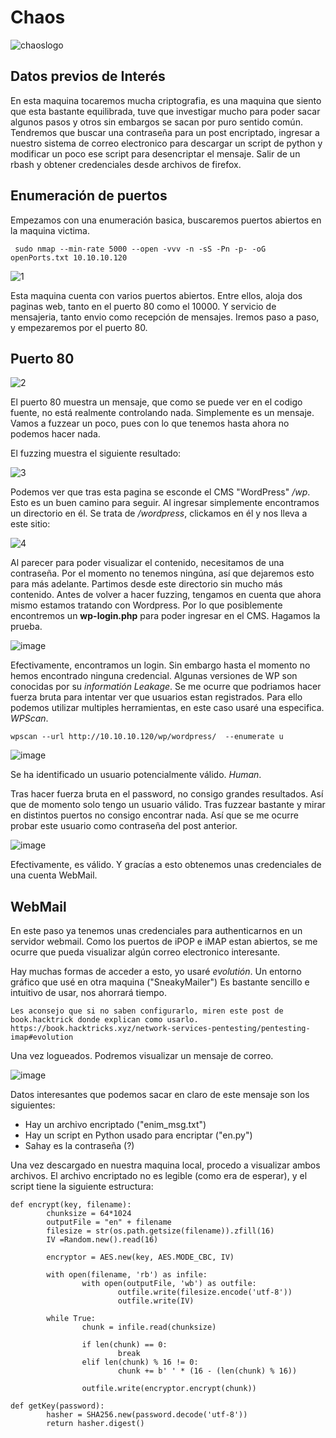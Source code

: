 # Chaos
![chaoslogo](https://user-images.githubusercontent.com/87484792/183426922-b468a003-2088-4c41-981c-a5cbd503efc1.png)

## Datos previos de Interés

En esta maquina tocaremos mucha criptografia, es una maquina que siento que esta bastante equilibrada, tuve que investigar mucho para poder sacar algunos pasos y otros sin embargos se sacan por puro sentido común. Tendremos que buscar una contraseña para un post encriptado, ingresar a nuestro sistema de correo electronico para descargar un script de python y modificar un poco ese script para desencriptar el mensaje. Salir de un rbash y obtener credenciales desde archivos de firefox.

## Enumeración de puertos

Empezamos con una enumeración basica, buscaremos puertos abiertos en la maquina victima.

` sudo nmap --min-rate 5000 --open -vvv -n -sS -Pn -p- -oG openPorts.txt 10.10.10.120`


![1](https://user-images.githubusercontent.com/87484792/183431834-2b0b9f37-042e-4b9a-8312-9c851474d6a1.png)

Esta maquina cuenta con varios puertos abiertos. Entre ellos, aloja dos paginas web, tanto en el puerto 80 como el 10000. Y servicio de mensajeria, tanto envio como recepción de mensajes. Iremos paso a paso, y empezaremos por el puerto 80.

## Puerto 80

![2](https://user-images.githubusercontent.com/87484792/183432856-94bdc105-a091-48ff-95d6-fa006bb9ef46.png)

El puerto 80 muestra un mensaje, que como se puede ver en el codigo fuente, no está realmente controlando nada. Simplemente es un mensaje.
Vamos a fuzzear un poco, pues con lo que tenemos hasta ahora no podemos hacer nada.

El fuzzing muestra el siguiente resultado:

![3](https://user-images.githubusercontent.com/87484792/183434838-257d807d-65e6-470a-99be-251cb7c9e23b.png)

Podemos ver que tras esta pagina se esconde el CMS "WordPress" */wp*. Esto es un buen camino para seguir.
Al ingresar simplemente encontramos un directorio en él. Se trata de */wordpress*, clickamos en él y nos lleva a este sitio:

![4](https://user-images.githubusercontent.com/87484792/183436287-e25ba10f-0e7e-4dc6-8856-5153a0a1b2ce.png)

Al parecer para poder visualizar el contenido, necesitamos de una contraseña. Por el momento no tenemos ningúna, así que dejaremos esto para más adelante.
Partimos desde este directorio sin mucho más contenido. Antes de volver a hacer fuzzing, tengamos en cuenta que ahora mismo estamos tratando con Wordpress. Por lo que posiblemente encontremos un **wp-login.php** para poder ingresar en el CMS. Hagamos la prueba.

![image](https://user-images.githubusercontent.com/87484792/183436883-78c3d35b-99b5-47d0-ba7f-d9f060ddd7bc.png)

Efectivamente, encontramos un login. Sin embargo hasta el momento no hemos encontrado ninguna credencial.
Algunas versiones de WP son conocidas por su *informatión Leakage*. Se me ocurre que podriamos hacer fuerza bruta para intentar ver que usuarios estan registrados.
Para ello podemos utilizar multiples herramientas, en este caso usaré una especifica. *WPScan*.

`wpscan --url http://10.10.10.120/wp/wordpress/  --enumerate u`

![image](https://user-images.githubusercontent.com/87484792/183437604-79387d5f-b94d-478f-a80f-2382b6a9a9c7.png)

Se ha identificado un usuario potencialmente válido. *Human*.

Tras hacer fuerza bruta en el password, no consigo grandes resultados. Así que de momento solo tengo un usuario válido.
Tras fuzzear bastante y mirar en distintos puertos no consigo encontrar nada. Así que se me ocurre probar este usuario como contraseña del post anterior.

![image](https://user-images.githubusercontent.com/87484792/183438956-19042ced-1a81-4847-87a8-30a352bca83b.png)

Efectivamente, es válido. Y gracías a esto obtenemos unas credenciales de una cuenta WebMail.

## WebMail 

En este paso ya tenemos unas credenciales para authenticarnos en un servidor webmail. Como los puertos de iPOP e iMAP estan abiertos, se me ocurre que pueda visualizar algún correo electronico interesante. 

Hay muchas formas de acceder a esto, yo usaré *evolutión*. Un entorno gráfico que usé en otra maquina ("SneakyMailer")
Es bastante sencillo e intuitivo de usar, nos ahorrará tiempo. 

```
Les aconsejo que si no saben configurarlo, miren este post de book.hacktrick donde explican como usarlo.
https://book.hacktricks.xyz/network-services-pentesting/pentesting-imap#evolution
```

Una vez logueados. Podremos visualizar un mensaje de correo.

![image](https://user-images.githubusercontent.com/87484792/183440298-e56ee746-7994-445c-ab97-fcc9367982d7.png)

Datos interesantes que podemos sacar en claro de este mensaje son los siguientes:

- Hay un archivo encriptado ("enim_msg.txt")
- Hay un script en Python usado para encriptar ("en.py")
- Sahay es la contraseña (?)

Una vez descargado en nuestra maquina local, procedo a visualizar ambos archivos.
El archivo encriptado no es legible (como era de esperar), y el script tiene la siguiente estructura:

```
def encrypt(key, filename):
        chunksize = 64*1024
        outputFile = "en" + filename
        filesize = str(os.path.getsize(filename)).zfill(16)
        IV =Random.new().read(16)

        encryptor = AES.new(key, AES.MODE_CBC, IV)

        with open(filename, 'rb') as infile:
                with open(outputFile, 'wb') as outfile:
                        outfile.write(filesize.encode('utf-8'))
                        outfile.write(IV)

        while True:
                chunk = infile.read(chunksize)

                if len(chunk) == 0:
                        break
                elif len(chunk) % 16 != 0:
                        chunk += b' ' * (16 - (len(chunk) % 16))

                outfile.write(encryptor.encrypt(chunk))

def getKey(password):
        hasher = SHA256.new(password.decode('utf-8'))
        return hasher.digest()
```




